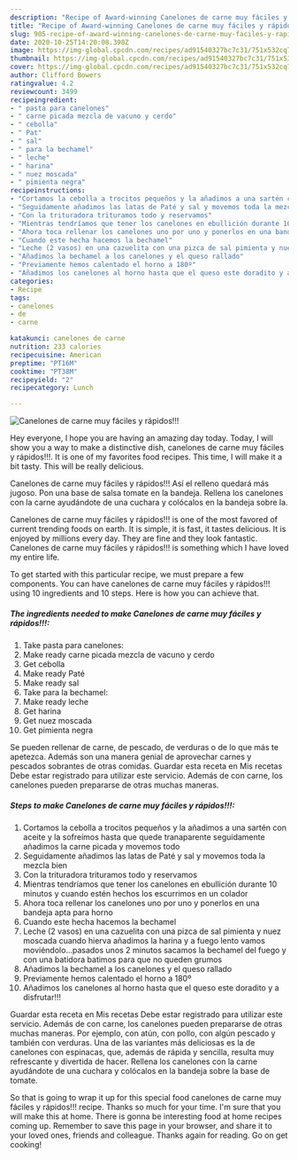 ```yaml
---
description: "Recipe of Award-winning Canelones de carne muy fáciles y rápidos!!!"
title: "Recipe of Award-winning Canelones de carne muy fáciles y rápidos!!!"
slug: 905-recipe-of-award-winning-canelones-de-carne-muy-faciles-y-rapidos
date: 2020-10-25T14:20:08.398Z
image: https://img-global.cpcdn.com/recipes/ad91540327bc7c31/751x532cq70/canelones-de-carne-muy-faciles-y-rapidos-foto-principal.jpg
thumbnail: https://img-global.cpcdn.com/recipes/ad91540327bc7c31/751x532cq70/canelones-de-carne-muy-faciles-y-rapidos-foto-principal.jpg
cover: https://img-global.cpcdn.com/recipes/ad91540327bc7c31/751x532cq70/canelones-de-carne-muy-faciles-y-rapidos-foto-principal.jpg
author: Clifford Bowers
ratingvalue: 4.2
reviewcount: 3499
recipeingredient:
- " pasta para canelones"
- " carne picada mezcla de vacuno y cerdo"
- " cebolla"
- " Pat"
- " sal"
- " para la bechamel"
- " leche"
- " harina"
- " nuez moscada"
- " pimienta negra"
recipeinstructions:
- "Cortamos la cebolla a trocitos pequeños y la añadimos a una sartén con aceite y la sofreímos hasta que quede tranaparente seguidamente añadimos la carne picada y movemos todo"
- "Seguidamente añadimos las latas de Paté y sal y movemos toda la mezcla bien"
- "Con la trituradora trituramos todo y reservamos"
- "Mientras tendríamos que tener los canelones en ebullición durante 10 minutos y cuando estén hechos los escurrimos en un colador"
- "Ahora toca rellenar los canelones uno por uno y ponerlos en una bandeja apta para horno"
- "Cuando este hecha hacemos la bechamel"
- "Leche (2 vasos) en una cazuelita con una pizca de sal pimienta y nuez moscada cuando hierva añadimos la harina y a fuego lento vamos moviéndolo...pasados unos 2 minutos sacamos la bechamel del fuego y con una batidora batimos para que no queden grumos"
- "Añadimos la bechamel a los canelones y el queso rallado"
- "Previamente hemos calentado el horno a 180º"
- "Añadimos los canelones al horno hasta que el queso este doradito y a disfrutar!!!"
categories:
- Recipe
tags:
- canelones
- de
- carne

katakunci: canelones de carne 
nutrition: 233 calories
recipecuisine: American
preptime: "PT16M"
cooktime: "PT38M"
recipeyield: "2"
recipecategory: Lunch

---
```



![Canelones de carne muy fáciles y rápidos!!!](https://img-global.cpcdn.com/recipes/ad91540327bc7c31/751x532cq70/canelones-de-carne-muy-faciles-y-rapidos-foto-principal.jpg)

Hey everyone, I hope you are having an amazing day today. Today, I will show you a way to make a distinctive dish, canelones de carne muy fáciles y rápidos!!!. It is one of my favorites food recipes. This time, I will make it a bit tasty. This will be really delicious.

Canelones de carne muy fáciles y rápidos!!! Así el relleno quedará más jugoso. Pon una base de salsa tomate en la bandeja. Rellena los canelones con la carne ayudándote de una cuchara y colócalos en la bandeja sobre la.

Canelones de carne muy fáciles y rápidos!!! is one of the most favored of current trending foods on earth. It is simple, it is fast, it tastes delicious. It is enjoyed by millions every day. They are fine and they look fantastic. Canelones de carne muy fáciles y rápidos!!! is something which I have loved my entire life.


To get started with this particular recipe, we must prepare a few components. You can have canelones de carne muy fáciles y rápidos!!! using 10 ingredients and 10 steps. Here is how you can achieve that.

<!--inarticleads1-->

##### The ingredients needed to make Canelones de carne muy fáciles y rápidos!!!:

1. Take  pasta para canelones:
1. Make ready  carne picada mezcla de vacuno y cerdo
1. Get  cebolla
1. Make ready  Paté
1. Make ready  sal
1. Take  para la bechamel:
1. Make ready  leche
1. Get  harina
1. Get  nuez moscada
1. Get  pimienta negra


Se pueden rellenar de carne, de pescado, de verduras o de lo que más te apetezca. Además son una manera genial de aprovechar carnes y pescados sobrantes de otras comidas. Guardar esta receta en Mis recetas Debe estar registrado para utilizar este servicio. Además de con carne, los canelones pueden prepararse de otras muchas maneras. 

<!--inarticleads2-->

##### Steps to make Canelones de carne muy fáciles y rápidos!!!:

1. Cortamos la cebolla a trocitos pequeños y la añadimos a una sartén con aceite y la sofreímos hasta que quede tranaparente seguidamente añadimos la carne picada y movemos todo
1. Seguidamente añadimos las latas de Paté y sal y movemos toda la mezcla bien
1. Con la trituradora trituramos todo y reservamos
1. Mientras tendríamos que tener los canelones en ebullición durante 10 minutos y cuando estén hechos los escurrimos en un colador
1. Ahora toca rellenar los canelones uno por uno y ponerlos en una bandeja apta para horno
1. Cuando este hecha hacemos la bechamel
1. Leche (2 vasos) en una cazuelita con una pizca de sal pimienta y nuez moscada cuando hierva añadimos la harina y a fuego lento vamos moviéndolo...pasados unos 2 minutos sacamos la bechamel del fuego y con una batidora batimos para que no queden grumos
1. Añadimos la bechamel a los canelones y el queso rallado
1. Previamente hemos calentado el horno a 180º
1. Añadimos los canelones al horno hasta que el queso este doradito y a disfrutar!!!


Guardar esta receta en Mis recetas Debe estar registrado para utilizar este servicio. Además de con carne, los canelones pueden prepararse de otras muchas maneras. Por ejemplo, con atún, con pollo, con algún pescado y también con verduras. Una de las variantes más deliciosas es la de canelones con espinacas, que, además de rápida y sencilla, resulta muy refrescante y divertida de hacer. Rellena los canelones con la carne ayudándote de una cuchara y colócalos en la bandeja sobre la base de tomate. 

So that is going to wrap it up for this special food canelones de carne muy fáciles y rápidos!!! recipe. Thanks so much for your time. I'm sure that you will make this at home. There is gonna be interesting food at home recipes coming up. Remember to save this page in your browser, and share it to your loved ones, friends and colleague. Thanks again for reading. Go on get cooking!
